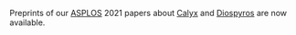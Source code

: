 Preprints of our [ASPLOS][] 2021 papers about [Calyx][] and [Diospyros][] are now available.

[diospyros]: https://www.cs.cornell.edu/~avh/diospyros-asplos-2021-preprint.pdf
[calyx]: https://rachitnigam.com/files/pubs/calyx.pdf
[asplos]: https://asplos-conference.org
